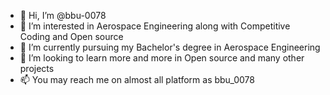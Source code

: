 - 👋 Hi, I’m @bbu-0078
- 👀 I’m interested in Aerospace Engineering along with Competitive Coding and Open source
- 🌱 I’m currently pursuing my Bachelor's degree in Aerospace Engineering
- 💞️ I’m looking to learn more and more in Open source and many other projects
- 📫 You may reach me on almost all platform as bbu_0078

<!---
bbu-0078/bbu-0078 is a ✨ special ✨ repository because its `README.md` (this file) appears on your GitHub profile.
You can click the Preview link to take a look at your changes.
--->
